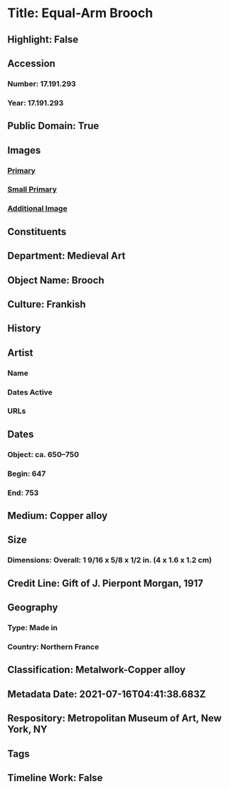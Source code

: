 # Title: Equal-Arm Brooch
## Highlight: False
## Accession
### Number: 17.191.293
### Year: 17.191.293
## Public Domain: True
## Images
### [Primary](https://images.metmuseum.org/CRDImages/md/original/DP30172.jpg)
### [Small Primary](https://images.metmuseum.org/CRDImages/md/web-large/DP30172.jpg)
### [Additional Image](https://images.metmuseum.org/CRDImages/md/original/sf17-191-293s3.jpg)
## Constituents
## Department: Medieval Art
## Object Name: Brooch
## Culture: Frankish
## History
## Artist
### Name
### Dates Active
### URLs
## Dates
### Object: ca. 650–750
### Begin: 647
### End: 753
## Medium: Copper alloy
## Size
### Dimensions: Overall: 1 9/16 x 5/8 x 1/2 in. (4 x 1.6 x 1.2 cm)
## Credit Line: Gift of J. Pierpont Morgan, 1917
## Geography
### Type: Made in
### Country: Northern France
## Classification: Metalwork-Copper alloy
## Metadata Date: 2021-07-16T04:41:38.683Z
## Respository: Metropolitan Museum of Art, New York, NY
## Tags
## Timeline Work: False